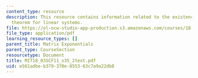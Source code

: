 ```yaml
---
content_type: resource
description: This resource contains information related to the existence and uniqueness
  theorem for linear systems.
file: https://ol-ocw-studio-app-production.s3.amazonaws.com/courses/18-03sc-differential-equations-fall-2011/e561adbeb379370e855363c7a9a22db8_MIT18_03SCF11_s35_2text.pdf
file_type: application/pdf
learning_resource_types: []
parent_title: Matrix Exponentials
parent_type: CourseSection
resourcetype: Document
title: MIT18_03SCF11_s35_2text.pdf
uid: e561adbe-b379-370e-8553-63c7a9a22db8
---
```

